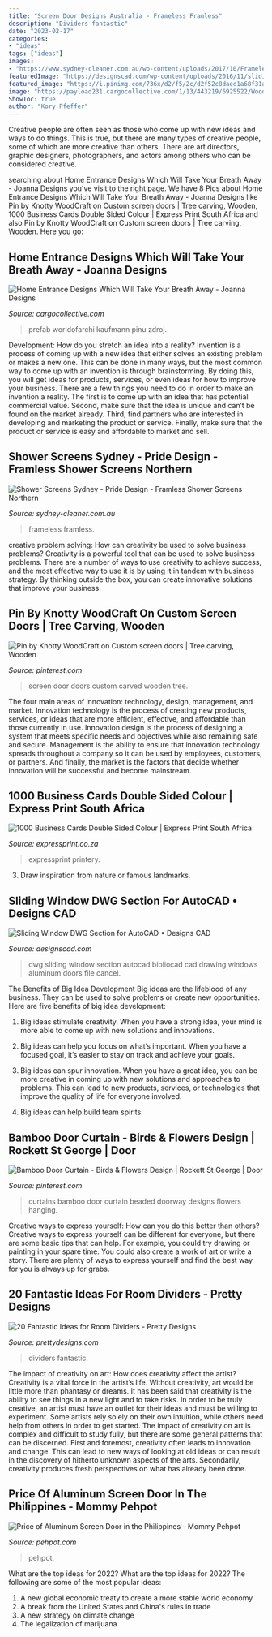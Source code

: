 ```yaml
---
title: "Screen Door Designs Australia - Frameless Framless"
description: "Dividers fantastic"
date: "2023-02-17"
categories:
- "ideas"
tags: ["ideas"]
images:
- "https://www.sydney-cleaner.com.au/wp-content/uploads/2017/10/Frameless-Shower-Screens.jpg"
featuredImage: "https://designscad.com/wp-content/uploads/2016/11/slidingwindow_50525.gif"
featured_image: "https://i.pinimg.com/736x/d2/f5/2c/d2f52c8daed1a68f31a8f55605481160.jpg"
image: "https://payload231.cargocollective.com/1/13/443219/6925522/Wood and Concrete Home Entrance.jpg"
ShowToc: true
author: "Kory Pfeffer"
---
```



Creative people are often seen as those who come up with new ideas and ways to do things. This is true, but there are many types of creative people, some of which are more creative than others. There are art directors, graphic designers, photographers, and actors among others who can be considered creative.

	

		
searching about Home Entrance Designs Which Will Take Your Breath Away - Joanna Designs you've visit to the right page. We have 8 Pics about Home Entrance Designs Which Will Take Your Breath Away - Joanna Designs like Pin by Knotty WoodCraft on Custom screen doors | Tree carving, Wooden, 1000 Business Cards Double Sided Colour | Express Print South Africa and also Pin by Knotty WoodCraft on Custom screen doors | Tree carving, Wooden. Here you go:
		
    
## Home Entrance Designs Which Will Take Your Breath Away - Joanna Designs

<img loading=lazy src="https://payload231.cargocollective.com/1/13/443219/6925522/Wood and Concrete Home Entrance.jpg" onerror="this.onerror=null;this.src='https://tse2.mm.bing.net/th?id=OIP.dEkJ5b4ECp_vjAiNvVa1-QHaLJ&amp;pid=15.1';" alt="Home Entrance Designs Which Will Take Your Breath Away - Joanna Designs">

_Source: cargocollective.com_

>prefab worldofarchi kaufmann pinu zdroj. 

	

Development: How do you stretch an idea into a reality?
Invention is a process of coming up with a new idea that either solves an existing problem or makes a new one. This can be done in many ways, but the most common way to come up with an invention is through brainstorming. By doing this, you will get ideas for products, services, or even ideas for how to improve your business.
There are a few things you need to do in order to make an invention a reality. The first is to come up with an idea that has potential commercial value. Second, make sure that the idea is unique and can’t be found on the market already. Third, find partners who are interested in developing and marketing the product or service. Finally, make sure that the product or service is easy and affordable to market and sell.

    
## Shower Screens Sydney - Pride Design - Framless Shower Screens Northern

<img loading=lazy src="https://www.sydney-cleaner.com.au/wp-content/uploads/2017/10/Frameless-Shower-Screens.jpg" onerror="this.onerror=null;this.src='https://tse2.mm.bing.net/th?id=OIP.ad1NKuGVFnSjF7CB4ibq7gHaJ4&amp;pid=15.1';" alt="Shower Screens Sydney - Pride Design - Framless Shower Screens Northern">

_Source: sydney-cleaner.com.au_

>frameless framless. 

	

creative problem solving: How can creativity be used to solve business problems?
Creativity is a powerful tool that can be used to solve business problems. There are a number of ways to use creativity to achieve success, and the most effective way to use it is by using it in tandem with business strategy. By thinking outside the box, you can create innovative solutions that improve your business.

    
## Pin By Knotty WoodCraft On Custom Screen Doors | Tree Carving, Wooden

<img loading=lazy src="https://i.pinimg.com/736x/d2/f5/2c/d2f52c8daed1a68f31a8f55605481160.jpg" onerror="this.onerror=null;this.src='https://tse1.mm.bing.net/th?id=OIP.XjqQoswLfB385gu4lsep_wHaJ3&amp;pid=15.1';" alt="Pin by Knotty WoodCraft on Custom screen doors | Tree carving, Wooden">

_Source: pinterest.com_

>screen door doors custom carved wooden tree. 

	

The four main areas of innovation: technology, design, management, and market.
Innovation technology is the process of creating new products, services, or ideas that are more efficient, effective, and affordable than those currently in use. Innovation design is the process of designing a system that meets specific needs and objectives while also remaining safe and secure. Management is the ability to ensure that innovation technology spreads throughout a company so it can be used by employees, customers, or partners. And finally, the market is the factors that decide whether innovation will be successful and become mainstream.

    
## 1000 Business Cards Double Sided Colour | Express Print South Africa

<img loading=lazy src="https://expressprint.co.za/wp-content/uploads/2020/01/express-print-17-1024x683.jpg" onerror="this.onerror=null;this.src='https://tse1.mm.bing.net/th?id=OIP.R4Ybj3nkZPMuBD2CKU7uywHaE8&amp;pid=15.1';" alt="1000 Business Cards Double Sided Colour | Express Print South Africa">

_Source: expressprint.co.za_

>expressprint printery. 

	

3. Draw inspiration from nature or famous landmarks.

    
## Sliding Window DWG Section For AutoCAD • Designs CAD

<img loading=lazy src="https://designscad.com/wp-content/uploads/2016/11/slidingwindow_50525.gif" onerror="this.onerror=null;this.src='https://tse4.mm.bing.net/th?id=OIP.4aE-QgzQL9RQ2ipxhoqWJAHaFK&amp;pid=15.1';" alt="Sliding Window DWG Section for AutoCAD • Designs CAD">

_Source: designscad.com_

>dwg sliding window section autocad bibliocad cad drawing windows aluminum doors file cancel. 

	

The Benefits of Big Idea Development
Big ideas are the lifeblood of any business. They can be used to solve problems or create new opportunities. Here are five benefits of big idea development:
1. Big ideas stimulate creativity. When you have a strong idea, your mind is more able to come up with new solutions and innovations.

2. Big ideas can help you focus on what’s important. When you have a focused goal, it’s easier to stay on track and achieve your goals.

3. Big ideas can spur innovation. When you have a great idea, you can be more creative in coming up with new solutions and approaches to problems. This can lead to new products, services, or technologies that improve the quality of life for everyone involved.

4. Big ideas can help build team spirits.

    
## Bamboo Door Curtain - Birds &amp; Flowers Design | Rockett St George | Door

<img loading=lazy src="https://i.pinimg.com/736x/e7/bf/32/e7bf3210790893c58d1b43f4c5975ac7.jpg" onerror="this.onerror=null;this.src='https://tse3.mm.bing.net/th?id=OIP.jTKdAXbxKXJmo0bDeXCaXwHaLG&amp;pid=15.1';" alt="Bamboo Door Curtain - Birds &amp; Flowers Design | Rockett St George | Door">

_Source: pinterest.com_

>curtains bamboo door curtain beaded doorway designs flowers hanging. 

	

Creative ways to express yourself: How can you do this better than others?
Creative ways to express yourself can be different for everyone, but there are some basic tips that can help. For example, you could try drawing or painting in your spare time. You could also create a work of art or write a story. There are plenty of ways to express yourself and find the best way for you is always up for grabs.

    
## 20 Fantastic Ideas For Room Dividers - Pretty Designs

<img loading=lazy src="https://www.prettydesigns.com/wp-content/uploads/2015/10/Home-Dividers.jpg" onerror="this.onerror=null;this.src='https://tse3.mm.bing.net/th?id=OIP.93_JteOG07ItVQcB7BCi1wHaJ4&amp;pid=15.1';" alt="20 Fantastic Ideas for Room Dividers - Pretty Designs">

_Source: prettydesigns.com_

>dividers fantastic. 

	

The impact of creativity on art: How does creativity affect the artist?
Creativity is a vital force in the artist’s life. Without creativity, art would be little more than phantasy or dreams. It has been said that creativity is the ability to see things in a new light and to take risks. In order to be truly creative, an artist must have an outlet for their ideas and must be willing to experiment. Some artists rely solely on their own intuition, while others need help from others in order to get started. The impact of creativity on art is complex and difficult to study fully, but there are some general patterns that can be discerned. First and foremost, creativity often leads to innovation and change. This can lead to new ways of looking at old ideas or can result in the discovery of hitherto unknown aspects of the arts. Secondarily, creativity produces fresh perspectives on what has already been done.

    
## Price Of Aluminum Screen Door In The Philippines - Mommy Pehpot

<img loading=lazy src="https://i2.wp.com/www.pehpot.com/wp-content/uploads/2015/10/screen-winwod.jpg?fit=1024%2C576" onerror="this.onerror=null;this.src='https://tse1.mm.bing.net/th?id=OIP.bYR2Y1AEG1_GYa1Q2ZCqxwHaEK&amp;pid=15.1';" alt="Price of Aluminum Screen Door in the Philippines - Mommy Pehpot">

_Source: pehpot.com_

>pehpot. 

	

What are the top ideas for 2022?
What are the top ideas for 2022? The following are some of the most popular ideas: 
1. A new global economic treaty to create a more stable world economy 
2. A break from the United States and China's rules in trade 
3. A new strategy on climate change 
4. The legalization of marijuana 

